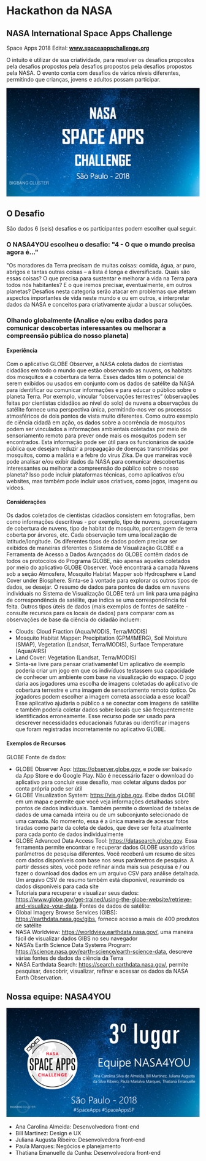 ﻿# Hackathon da NASA

## NASA International Space Apps Challenge

Space Apps 2018 Edital: **www.spaceappschallenge.org**

O intuito é utilizar de sua criatividade, para resolver os desafios propostos pela desafios propostos pela desafios propostos pela desafios propostos pela NASA. O evento conta com desafios de vários níveis diferentes, permitindo que crianças, jovens e adultos possam participar.

![enter image description here](assets/docs/nasa-space-apps-challenge_01.png)

## O Desafio

São dados 6 (seis) desafios e os participantes podem escolher qual seguir.

### O NASA4YOU escolheu o desafio: "4 - O que o mundo precisa agora é..."
"Os moradores da Terra precisam de muitas coisas: comida, água, ar puro, abrigos e tantas outras coisas – a lista é longa e diversificada. Quais são essas coisas? O que precisa para sustentar e melhorar a vida na Terra para todos nós habitantes? E o que iremos precisar, eventualmente, em outros planetas?
Desafios nesta categoria serão atacar em problemas que afetam aspectos importantes de vida neste mundo e ou em outros, e interpretar dados da NASA e conceitos para criativamente ajudar a buscar soluções.

### Olhando globalmente (Analise e/ou exiba dados para comunicar descobertas interessantes ou melhorar a compreensão pública do nosso planeta)

#### Experiência 
Com o aplicativo GLOBE Observer, a NASA coleta dados de cientistas cidadãos em todo o mundo que estão observando as nuvens, os habitats dos mosquitos e a cobertura da terra. Esses dados têm o potencial de serem exibidos ou usados em conjunto com os dados de satélite da NASA para identificar ou comunicar informações e para educar o público sobre o planeta Terra.
Por exemplo, vincular “observações terrestres” (observações feitas por cientistas cidadãos ao nível do solo) de nuvens a observações de satélite fornece uma perspectiva única, permitindo-nos ver os processos atmosféricos de dois pontos de vista muito diferentes.
Como outro exemplo de ciência cidadã em ação, os dados sobre a ocorrência de mosquitos podem ser vinculados a informações ambientais coletadas por meio de sensoriamento remoto para prever onde mais os mosquitos podem ser encontrados. Esta informação pode ser útil para os funcionários de saúde pública que desejam reduzir a propagação de doenças transmitidas por mosquitos, como a malária e a febre do vírus Zika.
De que maneiras você pode analisar e/ou exibir dados da NASA para comunicar descobertas interessantes ou melhorar a compreensão do público sobre o nosso planeta? Isso pode incluir plataformas técnicas, como aplicativos e/ou websites, mas também pode incluir usos criativos, como jogos, imagens ou vídeos.

#### Considerações
Os dados coletados de cientistas cidadãos consistem em fotografias, bem como informações descritivas - por exemplo, tipo de nuvens, porcentagem de cobertura de nuvens, tipo de habitat de mosquito, porcentagem de terra coberta por árvores, etc. Cada observação tem uma localização de latitude/longitude.
Os diferentes tipos de dados podem precisar ser exibidos de maneiras diferentes o Sistema de Visualização GLOBE e a Ferramenta de Acesso a Dados Avançados do GLOBE contêm dados de todos os protocolos do Programa GLOBE, não apenas aqueles coletados por meio do aplicativo GLOBE Observer. Você encontrará a camada Nuvens sob a seção Atmosfera, Mosquito Habitat Mapper sob Hydrosphere e Land Cover under Biosphere. Sinta-se à vontade para explorar os outros tipos de dados, se desejar.
O resumo de dados para pontos de dados em nuvens individuais no Sistema de Visualização GLOBE terá um link para uma página de correspondência de satélite, que indica se uma correspondência foi feita. Outros tipos úteis de dados (mais exemplos de fontes de satélite - consulte recursos para os locais de dados) para comparar com as observações de base da ciência do cidadão incluem:

- Clouds: Cloud Fraction (Aqua/MODIS, Terra/MODIS)
- Mosquito Habitat Mapper: Precipitation (GPM/IMERG), Soil Moisture (SMAP), Vegetation (Landsat, Terra/MODIS), Surface Temperature (Aqua/AIRS)
- Land Cover: Vegetation (Landsat, Terra/MODIS)
- Sinta-se livre para pensar criativamente! Um aplicativo de exemplo poderia criar um jogo em que os indivíduos testassem sua capacidade de conhecer um ambiente com base na visualização do espaço. O jogo daria aos jogadores uma escolha de imagens coletadas do aplicativo de cobertura terrestre e uma imagem de sensoriamento remoto óptico. Os jogadores podem escolher a imagem correta associada a esse local? Esse aplicativo ajudaria o público a se conectar com imagens de satélite e também poderia coletar dados sobre locais que são frequentemente identificados erroneamente. Esse recurso pode ser usado para descrever necessidades educacionais futuras ou identificar imagens que foram registradas incorretamente no aplicativo GLOBE.

#### Exemplos de Recursos
GLOBE Fonte de dados:
- GLOBE Observer App: https://observer.globe.gov, e pode ser baixado da App Store e do Google
Play. Não é necessário fazer o download do aplicativo para concluir esse desafio, mas coletar alguns dados por conta própria pode ser útil
- GLOBE Visualization System: https://vis.globe.gov. Exibe dados GLOBE em um mapa e permite que você veja informações detalhadas sobre pontos de dados individuais. Também permite o download de tabelas de dados de uma camada inteira ou de um subconjunto selecionado de uma camada. No momento, essa é a única maneira de acessar fotos tiradas como parte da coleta de dados, que deve ser feita atualmente para cada ponto de dados individualmente
- GLOBE Advanced Data Access Tool: https://datasearch.globe.gov. Essa ferramenta permite encontrar e recuperar dados GLOBE usando vários parâmetros de pesquisa diferentes. Você receberá um resumo de sites com dados disponíveis com base nos seus parâmetros de pesquisa. A partir desses sites, você pode refinar ainda mais sua pesquisa e / ou fazer o download dos dados em um arquivo CSV para análise detalhada. Um arquivo CSV de resumo também está disponível, resumindo os dados disponíveis para cada site
- Tutoriais para recuperar e visualizar seus dados: https://www.globe.gov/get-trained/using-the-globe-website/retrieve-and-visualize-your-data.
Fontes de dados de satélite:
- Global Imagery Browse Services (GIBS): https://earthdata.nasa.gov/gibs, fornece acesso a mais de 400 produtos de satélite
- NASA Worldview: https://worldview.earthdata.nasa.gov/, uma maneira fácil de visualizar dados GIBS no seu navegador
- NASA’s Earth Science Data Systems Program:
https://science.nasa.gov/earth-science/earth-science-data, descreve várias fontes de dados da ciência da Terra
- NASA Earthdata Search: https://search.earthdata.nasa.gov/, permite pesquisar, descobrir, visualizar, refinar e acessar os dados da NASA Earth Observation.

## Nossa equipe: NASA4YOU

![enter image description here](assets/docs/nasa-space-apps-challenge-terceiro-lugar.png)

- Ana Carolina Almeida: Desenvolvedora front-end
- Bill Martinez: Design e UX
- Juliana Augusta Ribeiro: Desenvolvedora front-end 
- Paula Marques: Negócios e planejamento
- Thatiana Emanuelle da Cunha: Desenvolvedora front-end

